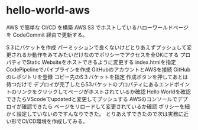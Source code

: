 # hello-world-aws

AWS で簡単な CI/CD を構築
AWS S3 でホストしているハローワールドページを CodeCommit 経由で更新する。

S３にバケットを作成
パーミッションで良くないけどとりあえずプッシュして変更されるか動作をみてみたいだけなのでポリシーでアクセスを全OKにする
プロパティでStatic Websiteをホストできるように変更する
index.htmlを指定
CodePipelineでパイプラインを作成
GitHubのアカウントとAWSを接続
GitHubのレポジトリを登録
コピー先のS３バケットを指定
作成ボタンを押してあとは待つだけで
デプロイが完了したらS3バケットのプロパティにあるエンドポイントのリンクをクリックしてページがホストされているか確認
Hello Worldを確認できたらVScodeでupdatedと変更してプッシュする
AWSのコンソールでデプロイが確認できたら
ページをリロードして変更されているか確認
ポリシーを細かく設定していないのですんなりできた。
とりあえずできたので次は実務に近い形でCI/CD環境を作成してみる。



